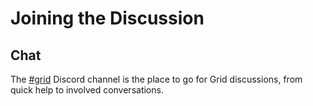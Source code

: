 # Joining the Discussion

<!--
  Copyright (c) 2018-2024, Bitwise IO, Inc.
  Copyright (c) 2015-2017, Intel Corporation.
  Licensed under Creative Commons Attribution 4.0 International License
  https://creativecommons.org/licenses/by/4.0/
-->

## Chat

The [#grid](https://discord.gg/BAVpP73NjW) Discord channel is the
place to go for Grid discussions, from quick help to involved conversations.

